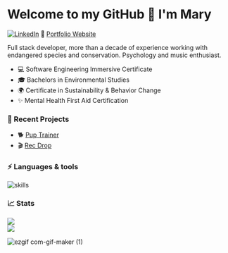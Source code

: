 <h1>Welcome to my GitHub 👋 I'm Mary</h1>

[![LinkedIn](https://img.shields.io/badge/linkedin-%230077B5.svg?style=for-the-badge&logo=linkedin&logoColor=white)](https://www.linkedin.com/in/marylueder/)
 💜 [Portfolio Website](https://mary-lueder-portfolio.netlify.app/)

Full stack developer, more than a decade of experience working with endangered species and conservation. Psychology and music enthusiast.

- 💻 Software Engineering Immersive Certificate
- 🎓 Bachelors in Environmental Studies
- 🌍 Certificate in Sustainability & Behavior Change
- ✨ Mental Health First Aid Certification

### 🌙 Recent Projects
- 🐕 [Pup Trainer](https://pup-trainer.netlify.app/)
- 🎬 [Rec Drop](https://rec-drop.netlify.app/)

### ⚡ Languages & tools 
![skills](https://skillicons.dev/icons?i=react,typescript,postgres,mongodb,nodejs,express,vite,html,css,js,git&theme=dark)

### 📈 Stats

![](https://github-readme-stats.vercel.app/api?username=mjlueder&theme=dark&hide_border=true&include_all_commits=true&count_private=true)<br/>
![](https://github-readme-streak-stats.herokuapp.com/?user=mjlueder&theme=dark&hide_border=true)<br/>
<!-- ![](https://github-readme-stats.vercel.app/api/top-langs/?username=mjlueder&theme=dark&hide_border=true&include_all_commits=true&count_private=true&layout=compact)<br> -->

![ezgif com-gif-maker (1)](https://user-images.githubusercontent.com/118684310/224094786-77217924-15e7-4b69-a88e-2114cef37634.gif)

<!--
**mjlueder/mjlueder** is a ✨ _special_ ✨ repository because its `README.md` (this file) appears on your GitHub profile.

Here are some ideas to get you started:

- 🔭 I’m currently working on ...
- 🌱 I’m currently learning ...
- 👯 I’m looking to collaborate on ...
- 🤔 I’m looking for help with ...
- 💬 Ask me about ...
- 📫 How to reach me: ...
- 😄 Pronouns: ...
- ⚡ Fun fact: ...
-->


